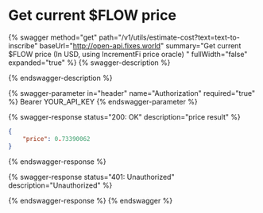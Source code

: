 # Get current $FLOW price

{% swagger method="get" path="/v1/utils/estimate-cost?text=text-to-inscribe" baseUrl="http://open-api.fixes.world" summary="Get current $FLOW price (In USD, using IncrementFi price oracle) " fullWidth="false" expanded="true" %}
{% swagger-description %}

{% endswagger-description %}

{% swagger-parameter in="header" name="Authorization" required="true" %}
Bearer YOUR\_API\_KEY
{% endswagger-parameter %}

{% swagger-response status="200: OK" description="price result" %}
```json
{
    "price": 0.73390062
}
```
{% endswagger-response %}

{% swagger-response status="401: Unauthorized" description="Unauthorized" %}

{% endswagger-response %}
{% endswagger %}

